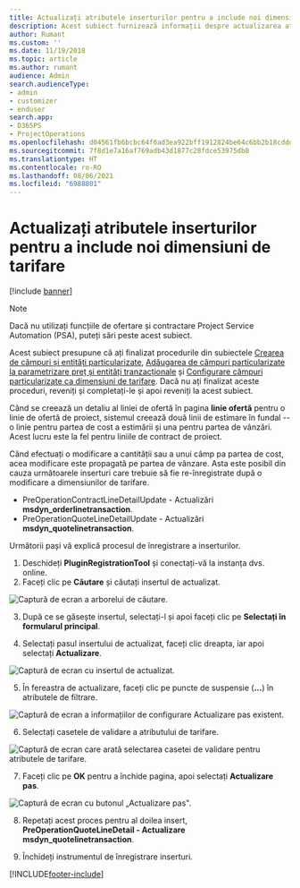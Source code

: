 ```yaml
---
title: Actualizați atributele inserturilor pentru a include noi dimensiuni de tarifare
description: Acest subiect furnizează informații despre actualizarea atributelor inserturilor pentru dimensiunile de tarifare.
author: Rumant
ms.custom: ''
ms.date: 11/19/2018
ms.topic: article
ms.author: rumant
audience: Admin
search.audienceType:
- admin
- customizer
- enduser
search.app:
- D365PS
- ProjectOperations
ms.openlocfilehash: d04561fb6bcbc64f6ad3ea922bff1912824be64c6bb2b18cddd95e9b1b5c7850
ms.sourcegitcommit: 7f8d1e7a16af769adb43d1877c28fdce53975db8
ms.translationtype: HT
ms.contentlocale: ro-RO
ms.lasthandoff: 08/06/2021
ms.locfileid: "6988801"
---
```

# <a name="update-plug-in-attributes-to-include-new-pricing-dimensions"></a>Actualizați atributele inserturilor pentru a include noi dimensiuni de tarifare

[!include [banner](../includes/psa-now-project-operations.md)]

> [!NOTE]
> Dacă nu utilizați funcțiile de ofertare și contractare Project Service Automation (PSA), puteți sări peste acest subiect.

Acest subiect presupune că ați finalizat procedurile din subiectele [Crearea de câmpuri și entități particularizate](create-custom-fields-entities.md), [Adăugarea de câmpuri particularizate la parametrizare preț și entități tranzacționale](field-references.md) și [Configurare câmpuri particularizate ca dimensiuni de tarifare](set-up-pricing-dimensions.md). Dacă nu ați finalizat aceste proceduri, reveniți și completați-le și apoi reveniți la acest subiect.

Când se creează un detaliu al liniei de ofertă în pagina **linie ofertă** pentru o linie de ofertă de proiect, sistemul creează două linii de estimare în fundal -- o linie pentru partea de cost a estimării și una pentru partea de vânzări. Acest lucru este la fel pentru liniile de contract de proiect.

Când efectuați o modificare a cantității sau a unui câmp pa partea de cost, acea modificare este propagată pe partea de vânzare. Asta este posibil din cauza următoarele inserturi care trebuie să fie re-înregistrate după o modificare a dimensiunilor de tarifare.

- PreOperationContractLineDetailUpdate - Actualizări **msdyn_orderlinetransaction**.
- PreOperationQuoteLineDetailUpdate - Actualizări **msdyn_quotelinetransaction**.

Următorii pași vă explică procesul de înregistrare a inserturilor.

1. Deschideți **PluginRegistrationTool** și conectați-vă la instanța dvs. online.
2. Faceți clic pe **Căutare** și căutați insertul de actualizat.

 ![Captură de ecran a arborelui de căutare.](media/PRT-1.png)

3. După ce se găsește insertul, selectați-l și apoi faceți clic pe **Selectați în formularul principal**.

4. Selectați pasul insertului de actualizat, faceți clic dreapta, iar apoi selectați **Actualizare**.

 ![Captură de ecran cu insertul de actualizat.](media/PRT-2.png)
 
5. În fereastra de actualizare, faceți clic pe puncte de suspensie (**...**) în atributele de filtrare.

 ![Captură de ecran a informațiilor de configurare Actualizare pas existent.](media/PRT-3.png)
 
6. Selectați casetele de validare a atributului de tarifare.

 ![Captură de ecran care arată selectarea casetei de validare pentru atributele de tarifare.](media/PRT-4.png)

7. Faceți clic pe **OK** pentru a închide pagina, apoi selectați **Actualizare pas**.

 ![Captură de ecran cu butonul „Actualizare pas".](media/PRT-5.png)
 
8. Repetați acest proces pentru al doilea insert, **PreOperationQuoteLineDetail - Actualizare msdyn_quotelinetransaction**.

9. Închideți instrumentul de înregistrare inserturi.



[!INCLUDE[footer-include](../includes/footer-banner.md)]